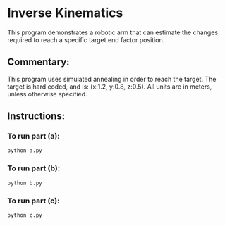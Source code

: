 # Inverse Kinematics
This program demonstrates a robotic arm that can estimate the changes required to reach a specific target end factor position.

## Commentary:
This program uses simulated annealing in order to reach the target. The target is hard coded, and is: (x:1.2, y:0.8, z:0.5). All units are in meters, unless otherwise specified.

## Instructions:

### To run part (a):
```
python a.py
```

### To run part (b):
```
python b.py
```

### To run part (c):
```
python c.py
```